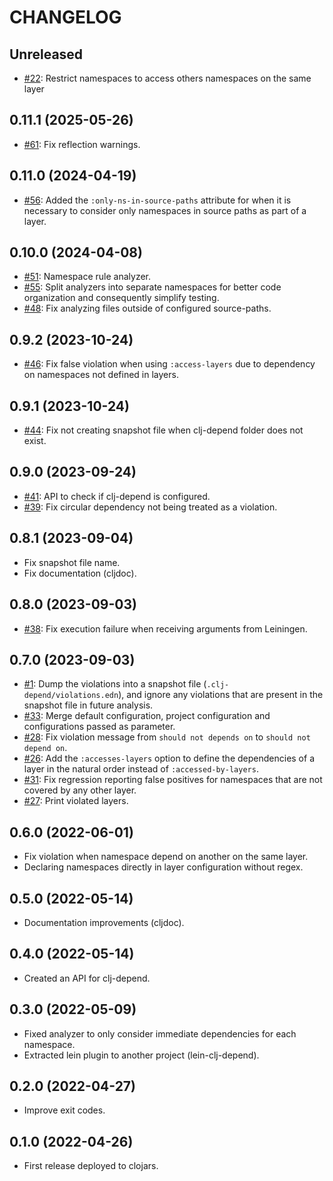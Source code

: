 # CHANGELOG

## Unreleased
* [#22](https://github.com/fabiodomingues/clj-depend/issues/22): Restrict namespaces to access others namespaces on the same layer

## 0.11.1 (2025-05-26)
* [#61](https://github.com/fabiodomingues/clj-depend/issues/61): Fix reflection warnings.

## 0.11.0 (2024-04-19)
* [#56](https://github.com/fabiodomingues/clj-depend/issues/56): Added the `:only-ns-in-source-paths` attribute for when it is necessary to consider only namespaces in source paths as part of a layer.

## 0.10.0 (2024-04-08)
* [#51](https://github.com/fabiodomingues/clj-depend/issues/51): Namespace rule analyzer.
* [#55](https://github.com/fabiodomingues/clj-depend/issues/55): Split analyzers into separate namespaces for better code organization and consequently simplify testing.
* [#48](https://github.com/fabiodomingues/clj-depend/issues/48): Fix analyzing files outside of configured source-paths.

## 0.9.2 (2023-10-24)
* [#46](https://github.com/fabiodomingues/clj-depend/issues/46): Fix false violation when using `:access-layers` due to dependency on namespaces not defined in layers.

## 0.9.1 (2023-10-24)
* [#44](https://github.com/fabiodomingues/clj-depend/issues/44): Fix not creating snapshot file when clj-depend folder does not exist.

## 0.9.0 (2023-09-24)
* [#41](https://github.com/fabiodomingues/clj-depend/issues/41): API to check if clj-depend is configured.
* [#39](https://github.com/fabiodomingues/clj-depend/issues/39): Fix circular dependency not being treated as a violation.

## 0.8.1 (2023-09-04)
* Fix snapshot file name.
* Fix documentation (cljdoc).

## 0.8.0 (2023-09-03)
* [#38](https://github.com/fabiodomingues/clj-depend/issues/38): Fix execution failure when receiving arguments from Leiningen.

## 0.7.0 (2023-09-03)
* [#1](https://github.com/fabiodomingues/clj-depend/issues/1): Dump the violations into a snapshot file (`.clj-depend/violations.edn`), and ignore any violations that are present in the snapshot file in future analysis.
* [#33](https://github.com/fabiodomingues/clj-depend/issues/33): Merge default configuration, project configuration and configurations passed as parameter.
* [#28](https://github.com/fabiodomingues/clj-depend/issues/28): Fix violation message from `should not depends on` to `should not depend on`.
* [#26](https://github.com/fabiodomingues/clj-depend/issues/26): Add the `:accesses-layers` option to define the dependencies of a layer in the natural order instead of `:accessed-by-layers`.
* [#31](https://github.com/fabiodomingues/clj-depend/issues/31): Fix regression reporting false positives for namespaces that are not covered by any other layer.
* [#27](https://github.com/fabiodomingues/clj-depend/issues/27): Print violated layers.

## 0.6.0 (2022-06-01)
* Fix violation when namespace depend on another on the same layer.
* Declaring namespaces directly in layer configuration without regex.

## 0.5.0 (2022-05-14)
* Documentation improvements (cljdoc).

## 0.4.0 (2022-05-14)
* Created an API for clj-depend.

## 0.3.0 (2022-05-09)
* Fixed analyzer to only consider immediate dependencies for each namespace.
* Extracted lein plugin to another project (lein-clj-depend).

## 0.2.0 (2022-04-27)
* Improve exit codes.

## 0.1.0 (2022-04-26)
* First release deployed to clojars.
